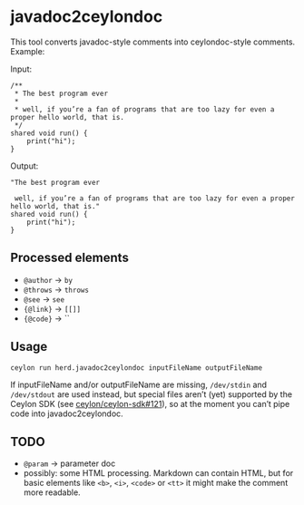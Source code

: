 javadoc2ceylondoc
=================

This tool converts javadoc-style comments into ceylondoc-style comments. Example:

Input:
```ceylon
/**
 * The best program ever
 *
 * well, if you’re a fan of programs that are too lazy for even a proper hello world, that is.
 */
shared void run() {
    print("hi");
}
```
Output:
```ceylon
"The best program ever
 
 well, if you’re a fan of programs that are too lazy for even a proper hello world, that is."
shared void run() {
    print("hi");
}
```

Processed elements
------------------

* `@author` → `by`
* `@throws` → `throws`
* `@see` → `see`
* `{@link}` → `[[]]`
* `{@code}` → \`\`

Usage
-----

`ceylon run herd.javadoc2ceylondoc inputFileName outputFileName`

If inputFileName and/or outputFileName are missing, `/dev/stdin` and `/dev/stdout` are used instead, but special files aren’t (yet) supported by the Ceylon SDK (see [ceylon/ceylon-sdk#121](https://github.com/ceylon/ceylon-sdk/issues/121)), so at the moment you can’t pipe code into javadoc2ceylondoc.

TODO
----

* `@param` → parameter doc
* possibly: some HTML processing. Markdown can contain HTML, but for basic elements like `<b>`, `<i>`, `<code>` or `<tt>` it might make the comment more readable.
